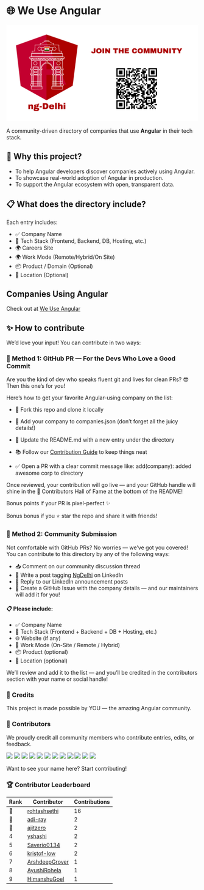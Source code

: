 # 🌐 We Use Angular

![Ng Delhi Logo](./ng-delhi-logo.png)

A community-driven directory of companies that use **Angular** in their tech stack.

## 🚀 Why this project?

- To help Angular developers discover companies actively using Angular.
- To showcase real-world adoption of Angular in production.
- To support the Angular ecosystem with open, transparent data.

## 📋 What does the directory include?

Each entry includes:

- ✅ Company Name
- 🧱 Tech Stack (Frontend, Backend, DB, Hosting, etc.)
- 🌍 Careers Site
- 🌍 Work Mode (Remote/Hybrid/On Site)
- 📦 Product / Domain (Optional)
- 📍 Location (Optional)

## Companies Using Angular

Check out at [We Use Angular](https://weuseangular.netlify.app/)

## ✨ How to contribute

We’d love your input! You can contribute in two ways:

### 🚀 Method 1: GitHub PR — For the Devs Who Love a Good Commit

Are you the kind of dev who speaks fluent git and lives for clean PRs? 😎
Then this one’s for you!

Here’s how to get your favorite Angular-using company on the list:

- 🍴 Fork this repo and clone it locally

- 🧩 Add your company to companies.json (don’t forget all the juicy details!)

- 📝 Update the README.md with a new entry under the directory

- 📚 Follow our [Contribution Guide](contribute.md) to keep things neat

- ✅ Open a PR with a clear commit message like:
  add(company): added awesome corp to directory

Once reviewed, your contribution will go live — and your GitHub handle will shine in the 🎉 Contributors Hall of Fame at the bottom of the README!

Bonus points if your PR is pixel-perfect ✨

Bonus bonus if you ⭐ star the repo and share it with friends!

### 💬 Method 2: Community Submission

Not comfortable with GitHub PRs? No worries — we’ve got you covered!
You can contribute to this directory by any of the following ways:

- 📥 Comment on our community discussion thread
- 💬 Write a post tagging [NgDelhi](https://www.linkedin.com/company/ng-delhi/) on LinkedIn
- 💬 Reply to our LinkedIn announcement posts
- 🐛 Create a GitHub Issue with the company details — and our maintainers will add it for you!

#### 📋 Please include:

- ✅ Company Name
- 🧱 Tech Stack (Frontend + Backend + DB + Hosting, etc.)
- 🌐 Website (if any)
- 🏢 Work Mode (On-Site / Remote / Hybrid)
- 📦 Product (optional)
- 📍 Location (optional)

We’ll review and add it to the list — and you’ll be credited in the contributors section with your name or social handle!

### 🙌 Credits

This project is made possible by YOU — the amazing Angular community.

### 💖 Contributors

We proudly credit all community members who contribute entries, edits, or feedback.

[<img src="https://github.com/rohtashsethi.png" width="70px;"/>](https://github.com/rohtashsethi/)
[<img src="https://avatars.githubusercontent.com/u/68898731" width="70px;"/>](https://github.com/howdysuraj/)
[<img src="https://avatars.githubusercontent.com/u/6235979" width="70px;"/>](https://github.com/HimanshuGoel/)
[<img src="https://avatars.githubusercontent.com/u/21971232" width="70px;"/>](https://github.com/yshashi/)
[<img src="https://avatars.githubusercontent.com/u/23075472" width="70px;"/>](https://github.com/ansafans/)
[<img src="https://avatars.githubusercontent.com/u/74976438" width="70px;"/>](https://github.com/vamshi-ui/)
[<img src="https://avatars.githubusercontent.com/u/64941442" width="70px;"/>](https://github.com/KingsleyAmankwah/)
[<img src="https://avatars.githubusercontent.com/u/48760089" width="70px;"/>](https://github.com/Muzummil/)
[<img src="https://avatars.githubusercontent.com/u/36048341" width="70px;"/>](https://github.com/AyushiRohela/)
[<img src="https://avatars.githubusercontent.com/u/96347576" width="70px;"/>](https://github.com/adi-ray/)
[<img src="https://avatars.githubusercontent.com/u/19947758" width="70px;"/>](https://github.com/ajitzero/)
[<img src="https://avatars.githubusercontent.com/u/26763175" width="70px;"/>](https://github.com/ArshdeepGrover/)

Want to see your name here? Start contributing!

### 🏆 Contributor Leaderboard

<!-- leaderboard-start -->


| Rank | Contributor | Contributions |
|------|-------------|----------------|
| 🥇 | [rohtashsethi](https://github.com/rohtashsethi) | 16 |
| 🥈 | [adi-ray](https://github.com/adi-ray) | 2 |
| 🥉 | [ajitzero](https://github.com/ajitzero) | 2 |
| 4 | [yshashi](https://github.com/yshashi) | 2 |
| 5 | [Saverio0134](https://github.com/Saverio0134) | 2 |
| 6 | [kristof-low](https://github.com/kristof-low) | 2 |
| 7 | [ArshdeepGrover](https://github.com/ArshdeepGrover) | 1 |
| 8 | [AyushiRohela](https://github.com/AyushiRohela) | 1 |
| 9 | [HimanshuGoel](https://github.com/HimanshuGoel) | 1 |

<!-- leaderboard-end -->
